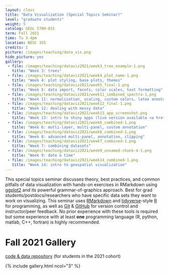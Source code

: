```yaml
---
layout: class
title: "Data Visualization (Special Topics Seminar)"
level: "graduate students"
weight: 5
catalog: GEOL 5700-015
term: Fall 2021
time: Tu 3-4pm
location: BESC 355
credits: 1
picture: /images/teaching/data_vis.png
hide_picture: yes
gallery:
 - file: /images/teaching/dataviz2021/week3_tree_example-1.png
   title: "Week 3: trees"
 - file: /images/teaching/dataviz2021/week4_plot_name-1.png
   title: "Week 4: plot styling, base plots, themes"
 - file: /images/teaching/dataviz2021/week5_final-1.png
   title: "Week 5: data import, facets, color scales, text formatting"
 - file: /images/teaching/dataviz2021/week11_combined_spectra-1.png
   title: "Week 11: normalization, scaling, custom colors, latex annotations"
 - file: /images/teaching/dataviz2021/week12_final-1.png
   title: "Week 12: dealing with messy data"
 - file: /images/teaching/dataviz2021/week13_app_screenshot.png
   title: "Week 13: intro to shiny apps (live version available <a href = 'https://kopflab.shinyapps.io/dataviz2021-app/' target='_new'>here</a>)."
 - file: /images/teaching/dataviz2021/week6_combined-1.png
   title: "Week 6: mutli-layer, multi-panel, custom annotation"
 - file: /images/teaching/dataviz2021/week8_combined-1.png
   title: "Week 8: advanced multi-panel, annotation, clipping"
 - file: /images/teaching/dataviz2021/week7_combined-1.png
   title: "Week 7: combining datasets"
 - file: /images/teaching/dataviz2021/week9_unnamed-chunk-4-1.png
   title: "Week 9: date & time"
 - file: /images/teaching/dataviz2021/week14_combined-1.png
   title: "Week 14: intro to geospatial visualization"
---
```


This special topics seminar discusses theory, best practices, and common pitfalls of data visualization with hands-on exercises in RMarkdown using [ggplot2](https://ggplot2.tidyverse.org/) and its powerful grammar-of-graphics approach. Best for grad students/postdocs/researchers who have specific data sets they want to work on visualizing. This seminar uses [RMarkdown](https://rmarkdown.rstudio.com/) and [tidyverse](https://www.tidyverse.org/)-style [R](https://www.r-project.org/) for programming, as well as [Git](https://git-scm.com/) & [GitHub](https://github.com/) for version control and instructor/peer feedback. No prior experience with these tools is required but some experience with at least **one** programming language (R, python, matlab, C++, fortran) is highly recommended.

# Fall 2021 Gallery

<a href="https://github.com/CUB-Data-Visualization/2021-gallery" target = "_new"><i class="fa fa-github"></i> code & data repository</a> (for students in the 2021 cohort)

{% include gallery.html ncol="3" %}

